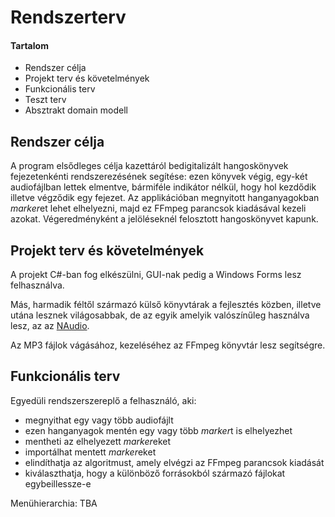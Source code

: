# Rendszerterv
#### Tartalom
- Rendszer célja
- Projekt terv és követelmények
- Funkcionális terv
- Teszt terv
- Absztrakt domain modell

## Rendszer célja
A program elsődleges célja kazettáról bedigitalizált hangoskönyvek fejezetenkénti rendszerezésének segítése: ezen könyvek végig, egy-két audiofájlban lettek elmentve, bármiféle indikátor nélkül, hogy hol kezdődik illetve végződik egy fejezet.
Az applikációban megnyitott hanganyagokban *marker*et lehet elhelyezni, majd ez FFmpeg parancsok kiadásával kezeli azokat. Végeredményként a jelöléseknél felosztott hangoskönyvet kapunk.

## Projekt terv és követelmények
A projekt C#-ban fog elkészülni, GUI-nak pedig a Windows Forms lesz felhasználva.

Más, harmadik féltől származó külső könyvtárak a fejlesztés közben, illetve utána lesznek világosabbak, de az egyik amelyik valószínűleg használva lesz, az az [NAudio](https://github.com/naudio/NAudio).

Az MP3 fájlok vágásához, kezeléséhez az FFmpeg könyvtár lesz segítségre.

## Funkcionális terv
Egyedüli rendszerszereplő a felhasználó, aki:
- megnyithat egy vagy több audiofájlt
- ezen hanganyagok mentén egy vagy több *marker*t is elhelyezhet
- mentheti az elhelyezett *marker*eket
- importálhat mentett *marker*eket
- elindíthatja az algoritmust, amely elvégzi az FFmpeg parancsok kiadását
- kiválaszthatja, hogy a különböző forrásokból származó fájlokat egybeillessze-e

Menühierarchia:
TBA
